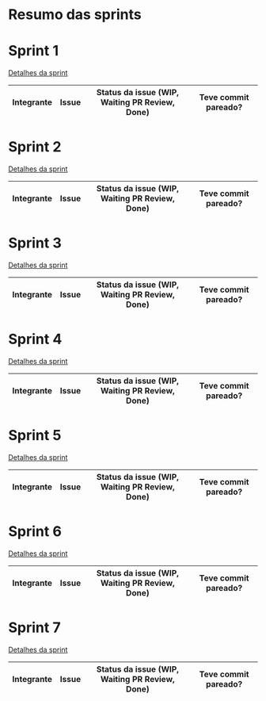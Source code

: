 # Resumo das sprints

# Sprint 1
[Detalhes da sprint](https://fga-gces.github.io/2020-2-SiGeD/sprints/sprint1/)

| Integrante | Issue  | Status da issue (WIP, Waiting PR Review, Done)| Teve commit pareado? |
| :----: | :----: | :----: | :----: |

# Sprint 2
[Detalhes da sprint](https://fga-gces.github.io/2020-2-SiGeD/sprints/sprint2/)

| Integrante | Issue  | Status da issue (WIP, Waiting PR Review, Done)| Teve commit pareado? |
| :----: | :----: | :----: | :----: |

# Sprint 3
[Detalhes da sprint](https://fga-gces.github.io/2020-2-SiGeD/sprints/sprint3/)

| Integrante | Issue  | Status da issue (WIP, Waiting PR Review, Done)| Teve commit pareado? |
| :----: | :----: | :----: | :----: |

# Sprint 4
[Detalhes da sprint](https://fga-gces.github.io/2020-2-SiGeD/sprints/sprint4/)

| Integrante | Issue  | Status da issue (WIP, Waiting PR Review, Done)| Teve commit pareado? |
| :----: | :----: | :----: | :----: |

# Sprint 5
[Detalhes da sprint](https://fga-gces.github.io/2020-2-SiGeD/sprints/sprint5/)

| Integrante | Issue  | Status da issue (WIP, Waiting PR Review, Done)| Teve commit pareado? |
| :----: | :----: | :----: | :----: |

# Sprint 6
[Detalhes da sprint](https://fga-gces.github.io/2020-2-SiGeD/sprints/sprint6/)

| Integrante | Issue  | Status da issue (WIP, Waiting PR Review, Done)| Teve commit pareado? |
| :----: | :----: | :----: | :----: |


# Sprint 7
[Detalhes da sprint](https://fga-gces.github.io/2020-2-SiGeD/sprints/sprint6/)

| Integrante | Issue  | Status da issue (WIP, Waiting PR Review, Done)| Teve commit pareado? |
| :----: | :----: | :----: | :----: |

